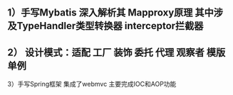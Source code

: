 1）手写Mybatis 深入解析其 Mapproxy原理 其中涉及TypeHandler类型转换器 interceptor拦截器
----------------------------------------------------------------------------------
2） 设计模式：适配 工厂 装饰 委托 代理 观察者 模版   单例
--------------------------------------------------------------------------------------
3）手写Spring框架  集成了webmvc 主要完成IOC和AOP功能
